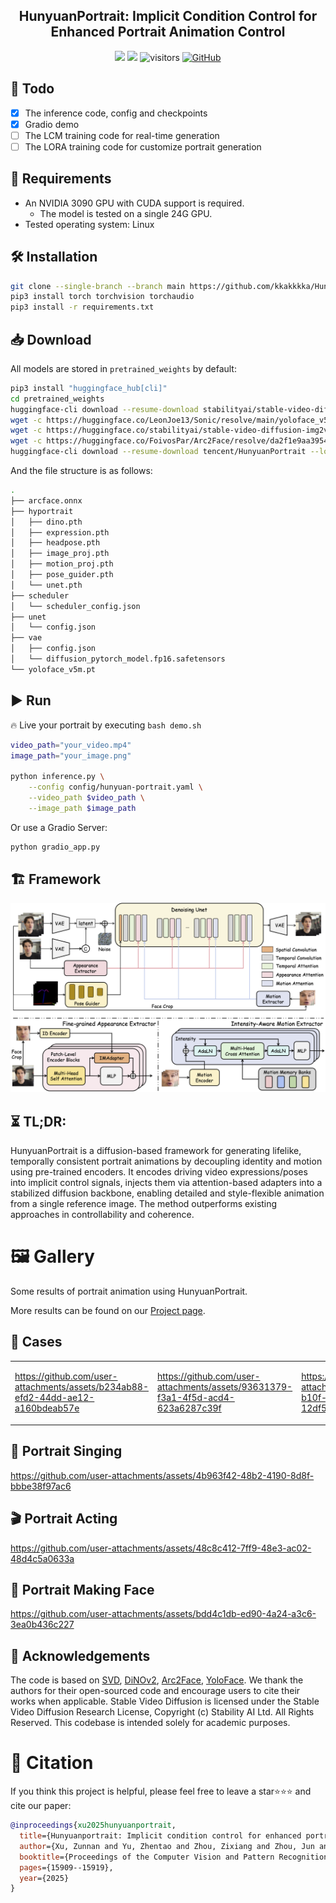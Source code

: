 <div align="center">
<h2>HunyuanPortrait: Implicit Condition Control for Enhanced Portrait Animation Control</h2>

<a href='https://arxiv.org/abs/2503.18860'><img src='https://img.shields.io/badge/ArXiv-2503.18860-red'></a> 
<a href='https://kkakkkka.github.io/HunyuanPortrait/'><img src='https://img.shields.io/badge/Project-Page-Green'></a>  ![visitors](https://visitor-badge.laobi.icu/badge?page_id=kkakkkka.HunyuanPortrait&left_color=green&right_color=red)  [![GitHub](https://img.shields.io/github/stars/kkakkkka/HunyuanPortrait?style=social)](https://github.com/kkakkkka/HunyuanPortrait) 
</div>

## 📑 Todo

- [X] The inference code, config and checkpoints
- [X] Gradio demo
- [ ] The LCM training code for real-time generation
- [ ] The LORA training code for customize portrait generation

## 📜 Requirements

* An NVIDIA 3090 GPU with CUDA support is required. 
  * The model is tested on a single 24G GPU.
* Tested operating system: Linux

## 🛠️ Installation

```bash
git clone --single-branch --branch main https://github.com/kkakkkka/HunyuanPortrait
pip3 install torch torchvision torchaudio
pip3 install -r requirements.txt
```

## 📥 Download

All models are stored in `pretrained_weights` by default:
```bash
pip3 install "huggingface_hub[cli]"
cd pretrained_weights
huggingface-cli download --resume-download stabilityai/stable-video-diffusion-img2vid-xt --local-dir . --include "*.json"
wget -c https://huggingface.co/LeonJoe13/Sonic/resolve/main/yoloface_v5m.pt
wget -c https://huggingface.co/stabilityai/stable-video-diffusion-img2vid-xt/resolve/main/vae/diffusion_pytorch_model.fp16.safetensors -P vae
wget -c https://huggingface.co/FoivosPar/Arc2Face/resolve/da2f1e9aa3954dad093213acfc9ae75a68da6ffd/arcface.onnx
huggingface-cli download --resume-download tencent/HunyuanPortrait --local-dir hyportrait
```

And the file structure is as follows:
```bash
.
├── arcface.onnx
├── hyportrait
│   ├── dino.pth
│   ├── expression.pth
│   ├── headpose.pth
│   ├── image_proj.pth
│   ├── motion_proj.pth
│   ├── pose_guider.pth
│   └── unet.pth
├── scheduler
│   └── scheduler_config.json
├── unet
│   └── config.json
├── vae
│   ├── config.json
│   └── diffusion_pytorch_model.fp16.safetensors
└── yoloface_v5m.pt
```

## ▶️ Run

🔥 Live your portrait by executing `bash demo.sh`

```bash
video_path="your_video.mp4"
image_path="your_image.png"

python inference.py \
    --config config/hunyuan-portrait.yaml \
    --video_path $video_path \
    --image_path $image_path
```

Or use a Gradio Server:

```bash
python gradio_app.py
```

## 🏗️ Framework 
<img src="assets/pics/pipeline.png">

## ⏳ TL;DR:
HunyuanPortrait is a diffusion-based framework for generating lifelike, temporally consistent portrait animations by decoupling identity and motion using pre-trained encoders. It encodes driving video expressions/poses into implicit control signals, injects them via attention-based adapters into a stabilized diffusion backbone, enabling detailed and style-flexible animation from a single reference image. The method outperforms existing approaches in controllability and coherence.

# 🖼 Gallery

Some results of portrait animation using HunyuanPortrait.

More results can be found on our [Project page](https://kkakkkka.github.io/HunyuanPortrait/).

## 📂 Cases

<table>
<tr>
<td width="25%">
  
https://github.com/user-attachments/assets/b234ab88-efd2-44dd-ae12-a160bdeab57e

</td>
<td width="25%">

https://github.com/user-attachments/assets/93631379-f3a1-4f5d-acd4-623a6287c39f

</td>
<td width="25%">

https://github.com/user-attachments/assets/95142e1c-b10f-4b88-9295-12df5090cc54

</td>
<td width="25%">

https://github.com/user-attachments/assets/bea095c7-9668-4cfd-a22d-36bf3689cd8a

</td>
</tr>
</table>

## 🎤 Portrait Singing

https://github.com/user-attachments/assets/4b963f42-48b2-4190-8d8f-bbbe38f97ac6

## 🎬 Portrait Acting

https://github.com/user-attachments/assets/48c8c412-7ff9-48e3-ac02-48d4c5a0633a

## 🤪 Portrait Making Face

https://github.com/user-attachments/assets/bdd4c1db-ed90-4a24-a3c6-3ea0b436c227

## 💖 Acknowledgements

The code is based on [SVD](https://github.com/Stability-AI/generative-models), [DiNOv2](https://github.com/facebookresearch/dinov2), [Arc2Face](https://github.com/foivospar/Arc2Face), [YoloFace](https://github.com/deepcam-cn/yolov5-face). We thank the authors for their open-sourced code and encourage users to cite their works when applicable.
Stable Video Diffusion is licensed under the Stable Video Diffusion Research License, Copyright (c) Stability AI Ltd. All Rights Reserved.
This codebase is intended solely for academic purposes.

# 🔗 Citation 
If you think this project is helpful, please feel free to leave a star⭐️⭐️⭐️ and cite our paper:
```bibtex
@inproceedings{xu2025hunyuanportrait,
  title={Hunyuanportrait: Implicit condition control for enhanced portrait animation},
  author={Xu, Zunnan and Yu, Zhentao and Zhou, Zixiang and Zhou, Jun and Jin, Xiaoyu and Hong, Fa-Ting and Ji, Xiaozhong and Zhu, Junwei and Cai, Chengfei and Tang, Shiyu and others},
  booktitle={Proceedings of the Computer Vision and Pattern Recognition Conference},
  pages={15909--15919},
  year={2025}
}
``` 
